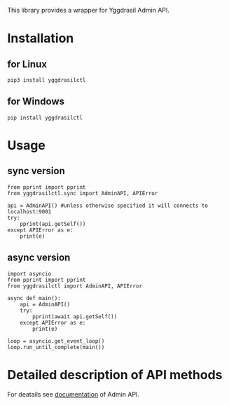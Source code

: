 This library provides a wrapper for Yggdrasil Admin API.

# Installation
## for Linux
```pip3 install yggdrasilctl```
## for Windows
```pip install yggdrasilctl```

# Usage
## sync version
```python3
from pprint import pprint
from yggdrasilctl.sync import AdminAPI, APIError

api = AdminAPI() #unless otherwise specified it will connects to localhost:9001
try:
    pprint(api.getSelf())
except APIError as e:
    print(e)
```
## async version
```python3
import asyncio
from pprint import pprint
from yggdrasilctl import AdminAPI, APIError

async def main():
    api = AdminAPI()
    try:
        pprint(await api.getSelf())
    except APIError as e:
        print(e)

loop = asyncio.get_event_loop()
loop.run_until_complete(main())
```

# Detailed description of API methods
For deatails see [documentation](https://yggdrasil-network.github.io/admin.html) of Admin API.

